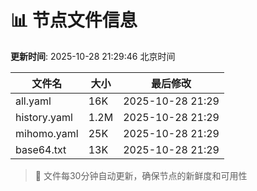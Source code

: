 # 📊 节点文件信息

**更新时间**: 2025-10-28 21:29:46 北京时间

| 文件名 | 大小 | 最后修改 |
|--------|------|----------|
| all.yaml | 16K | 2025-10-28 21:29 |
| history.yaml | 1.2M | 2025-10-28 21:29 |
| mihomo.yaml | 25K | 2025-10-28 21:29 |
| base64.txt | 13K | 2025-10-28 21:29 |

> 🔄 文件每30分钟自动更新，确保节点的新鲜度和可用性
